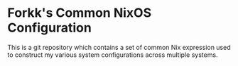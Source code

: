 Forkk's Common NixOS Configuration
==================================

This is a git repository which contains a set of common Nix expression used to
construct my various system configurations across multiple systems.
